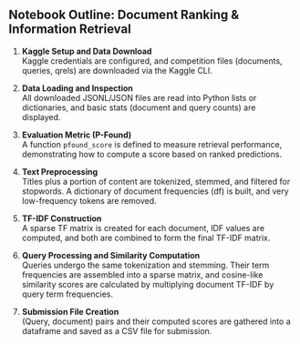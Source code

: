 ## Notebook Outline: Document Ranking & Information Retrieval

1. **Kaggle Setup and Data Download**  
   Kaggle credentials are configured, and competition files (documents, queries, qrels) are downloaded via the Kaggle CLI.

2. **Data Loading and Inspection**  
   All downloaded JSONL/JSON files are read into Python lists or dictionaries, and basic stats (document and query counts) are displayed.

3. **Evaluation Metric (P-Found)**  
   A function `pfound_score` is defined to measure retrieval performance, demonstrating how to compute a score based on ranked predictions.

4. **Text Preprocessing**  
   Titles plus a portion of content are tokenized, stemmed, and filtered for stopwords. A dictionary of document frequencies (df) is built, and very low-frequency tokens are removed.

5. **TF-IDF Construction**  
   A sparse TF matrix is created for each document, IDF values are computed, and both are combined to form the final TF-IDF matrix.

6. **Query Processing and Similarity Computation**  
   Queries undergo the same tokenization and stemming. Their term frequencies are assembled into a sparse matrix, and cosine-like similarity scores are calculated by multiplying document TF-IDF by query term frequencies.

7. **Submission File Creation**  
   (Query, document) pairs and their computed scores are gathered into a dataframe and saved as a CSV file for submission.
